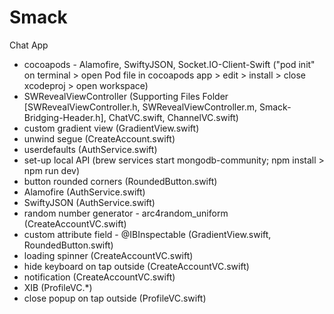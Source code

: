 # Smack
Chat App

- cocoapods - Alamofire, SwiftyJSON, Socket.IO-Client-Swift ("pod init" on terminal > open Pod file in cocoapods app > edit > install > close xcodeproj > open workspace)
- SWRevealViewController (Supporting Files Folder [SWRevealViewController.h, SWRevealViewController.m, Smack-Bridging-Header.h], ChatVC.swift, ChannelVC.swift)
- custom gradient view (GradientView.swift)
- unwind segue (CreateAccount.swift)
- userdefaults (AuthService.swift)
- set-up local API (brew services start mongodb-community; npm install > npm run dev)
- button rounded corners (RoundedButton.swift)
- Alamofire (AuthService.swift)
- SwiftyJSON (AuthService.swift)
- random number generator - arc4random_uniform (CreateAccountVC.swift)
- custom attribute field - @IBInspectable (GradientView.swift, RoundedButton.swift)
- loading spinner (CreateAccountVC.swift)
- hide keyboard on tap outside (CreateAccountVC.swift)
- notification (CreateAccountVC.swift)
- XIB (ProfileVC.*)
- close popup on tap outside (ProfileVC.swift)
